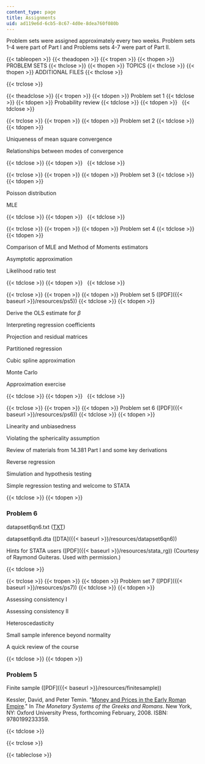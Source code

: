 ```yaml
---
content_type: page
title: Assignments
uid: ad119e6d-6cb5-8c67-4d0e-8dea760f080b
---
```


Problem sets were assigned approximately every two weeks. Problem sets 1-4 were part of Part I and Problems sets 4-7 were part of Part II.

{{< tableopen >}}
{{< theadopen >}}
{{< tropen >}}
{{< thopen >}}
PROBLEM SETS
{{< thclose >}}
{{< thopen >}}
TOPICS
{{< thclose >}}
{{< thopen >}}
ADDITIONAL FILES
{{< thclose >}}

{{< trclose >}}

{{< theadclose >}}
{{< tropen >}}
{{< tdopen >}}
Problem set 1
{{< tdclose >}}
{{< tdopen >}}
Probability review
{{< tdclose >}}
{{< tdopen >}}
 
{{< tdclose >}}

{{< trclose >}}
{{< tropen >}}
{{< tdopen >}}
Problem set 2
{{< tdclose >}}
{{< tdopen >}}


Uniqueness of mean square convergence

Relationships between modes of convergence


{{< tdclose >}}
{{< tdopen >}}
 
{{< tdclose >}}

{{< trclose >}}
{{< tropen >}}
{{< tdopen >}}
Problem set 3
{{< tdclose >}}
{{< tdopen >}}


Poisson distribution

MLE


{{< tdclose >}}
{{< tdopen >}}
 
{{< tdclose >}}

{{< trclose >}}
{{< tropen >}}
{{< tdopen >}}
Problem set 4
{{< tdclose >}}
{{< tdopen >}}


Comparison of MLE and Method of Moments estimators

Asymptotic approximation

Likelihood ratio test


{{< tdclose >}}
{{< tdopen >}}
 
{{< tdclose >}}

{{< trclose >}}
{{< tropen >}}
{{< tdopen >}}
Problem set 5 ([PDF]({{< baseurl >}}/resources/ps5))
{{< tdclose >}}
{{< tdopen >}}


Derive the OLS estimate for _β_

Interpreting regression coefficients

Projection and residual matrices

Partitioned regression

Cubic spline approximation

Monte Carlo

Approximation exercise


{{< tdclose >}}
{{< tdopen >}}
 
{{< tdclose >}}

{{< trclose >}}
{{< tropen >}}
{{< tdopen >}}
Problem set 6 ([PDF]({{< baseurl >}}/resources/ps6))
{{< tdclose >}}
{{< tdopen >}}


Linearity and unbiasedness

Violating the sphericality assumption

Review of materials from 14.381 Part I and some key derivations

Reverse regression

Simulation and hypothesis testing

Simple regression testing and welcome to STATA


{{< tdclose >}}
{{< tdopen >}}


### Problem 6

datapset6qn6.txt ([TXT](/courses/economics/14-381-statistical-method-in-economics-fall-2006/assignments/datapset6qn6.txt))

datapset6qn6.dta ([DTA]({{< baseurl >}}/resources/datapset6qn6))

Hints for STATA users ([PDF]({{< baseurl >}}/resources/stata_rg)) (Courtesy of Raymond Guiteras. Used with permission.)


{{< tdclose >}}

{{< trclose >}}
{{< tropen >}}
{{< tdopen >}}
Problem set 7 ([PDF]({{< baseurl >}}/resources/ps7))
{{< tdclose >}}
{{< tdopen >}}


Assessing consistency I

Assessing consistency II

Heteroscedasticity

Small sample inference beyond normality

A quick review of the course


{{< tdclose >}}
{{< tdopen >}}


### Problem 5

Finite sample ([PDF]({{< baseurl >}}/resources/finitesample))

Kessler, David, and Peter Temin. "[Money and Prices in the Early Roman Empire](http://papers.ssrn.com/sol3/papers.cfm?abstract_id=704724)." In _The Monetary Systems of the Greeks and Romans_. New York, NY: Oxford University Press, forthcoming February, 2008. ISBN: 9780199233359.


{{< tdclose >}}

{{< trclose >}}

{{< tableclose >}}